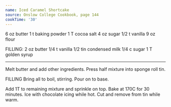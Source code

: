 ```yaml
---
name: Iced Caramel Shortcake
source: Onslow College Cookbook, page 144
cookTime: '30'
---
```


6 oz butter
1 t baking powder
1 T cocoa
salt
4 oz sugar
1/2 t vanilla
9 oz flour

FILLING:
2 oz butter
1/4 t vanilla
1/2 tin condensed milk
1/4 c sugar
1 T golden syrup

---

Melt butter and add other ingredients.  Press half mixture into sponge roll tin.  

FILLING
Bring all to boil, stirring.  Pour on to base.  

Add 1T to remaining mixture and sprinkle on top.  Bake at 170C for 30 minutes.  Ice with chocolate icing while hot.  Cut and remove from tin while warm.

